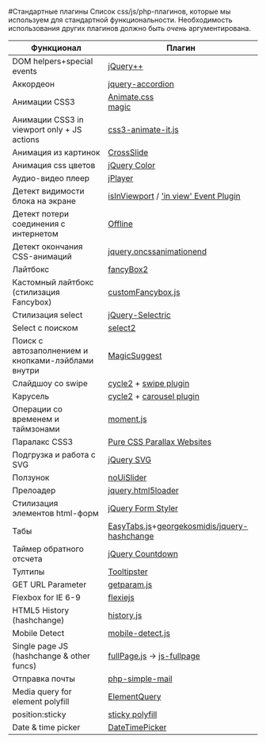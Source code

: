 #Стандартные плагины
Список css/js/php-плагинов, которые мы используем для стандартной функциональности.
Необходимость использования других плагинов должно быть _очень_ аргументирована.

Функционал | Плагин
--- | ---
DOM helpers+special events | [jQuery++](http://jquerypp.com/)
Аккордеон | [jquery-accordion](https://github.com/vctrfrnndz/jquery-accordion)
Анимации CSS3 | [Animate.css](https://github.com/daneden/animate.css)<br>[magic](https://github.com/miniMAC/magic)
Анимации CSS3 in viewport only + JS actions| [css3-animate-it.js](http://jackonthe.net/css3animateit/)
Анимация из картинок | [CrossSlide](https://github.com/tobia/CrossSlide)
Анимация css цветов | [jQuery Color](https://github.com/jquery/jquery-color)
Аудио-видео плеер | [jPlayer](http://www.jplayer.org/)
Детект видимости блока на экране | [isInViewport](https://github.com/zeusdeux/isInViewport/) / ['in view' Event Plugin](https://remysharp.com/2009/01/26/element-in-view-event-plugin)
Детект потери соединения с интернетом | [Offline](https://github.com/hubspot/offline)
Детект окончания CSS-анимаций | [jquery.oncssanimationend](http://osvaldas.info/examples/detecting-css-animation-transition-end-with-javascript/jquery.oncssanimationend.js)
Лайтбокс | [fancyBox2](https://github.com/fancyapps/fancyBox)
Кастомный лайтбокс (стилизация Fancybox) | [customFancybox.js](https://gist.github.com/delka/34085666749ed480b27a)
Стилизация select | [jQuery-Selectric](http://lcdsantos.github.io/jQuery-Selectric/)
Select с поиском | [select2](https://github.com/ivaynberg/select2)
Поиск с автозаполнением и кнопками-лэйблами внутри | [MagicSuggest](http://nicolasbize.com/magicsuggest/)
Слайдшоу со swipe | [cycle2](https://github.com/malsup/cycle2) + [swipe plugin](http://jquery.malsup.com/cycle2/download/)
Карусель | [cycle2](https://github.com/malsup/cycle2) + [carousel plugin](http://jquery.malsup.com/cycle2/download/)
Операции со временем и таймзонами | [moment.js](http://momentjs.com/)
Паралакс CSS3 | [Pure CSS Parallax Websites](http://keithclark.co.uk/articles/pure-css-parallax-websites/)
Подгрузка и работа с SVG | [jQuery SVG](http://keith-wood.name/svg.html)
Ползунок  | [noUiSlider](http://refreshless.com/nouislider/)
Прелоадер | [jquery.html5loader](https://github.com/GianlucaGuarini/jquery.html5loader)
Стилизация элементов html-форм | [jQuery Form Styler](https://github.com/Dimox/jQueryFormStyler)
Табы | [EasyTabs.js](https://github.com/JangoSteve/jQuery-EasyTabs)+[georgekosmidis/jquery-hashchange](https://github.com/georgekosmidis/jquery-hashchange)
Таймер обратного отсчета | [jQuery Countdown](http://keith-wood.name/countdown.html)
Тултипы   | [Tooltipster](http://iamceege.github.io/tooltipster/)
GET URL Parameter | [getparam.js](https://gist.github.com/varemenos/2531765)
Flexbox for IE 6-9 | [flexiejs](http://flexiejs.com/)
HTML5 History (hashchange) | [history.js](https://github.com/browserstate/history.js/blob/master/scripts/bundled/html4%2Bhtml5/jquery.history.js)
Mobile Detect | [mobile-detect.js](http://hgoebl.github.io/mobile-detect.js/)
Single page JS (hashchange & other funcs) | [fullPage.js](https://github.com/alvarotrigo/fullPage.js) → [js-fullpage](https://github.com/ideus-interactive/bem-snippets/tree/master/js-fullpage)
Отправка почты | [php-simple-mail](https://github.com/eoghanobrien/php-simple-mail)
Media query for element polyfill | [ElementQuery](https://github.com/tysonmatanich/elementQuery)
position:sticky | [sticky polyfill](https://github.com/matthewp/position--sticky-)
Date & time picker | [DateTimePicker](https://github.com/CuriousSolutions/DateTimePicker)
